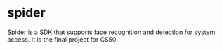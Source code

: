 # spider
Spider is a SDK that supports face recognition and detection for system access. It is the final project for CS50. 

